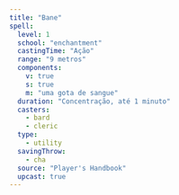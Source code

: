 ```yaml
---
title: "Bane"
spell:
  level: 1
  school: "enchantment"
  castingTime: "Ação"
  range: "9 metros"
  components:
    v: true
    s: true
    m: "uma gota de sangue"
  duration: "Concentração, até 1 minuto"
  casters:
    - bard
    - cleric
  type:
    - utility
  savingThrow:
    - cha
  source: "Player's Handbook"
  upcast: true
---
```

